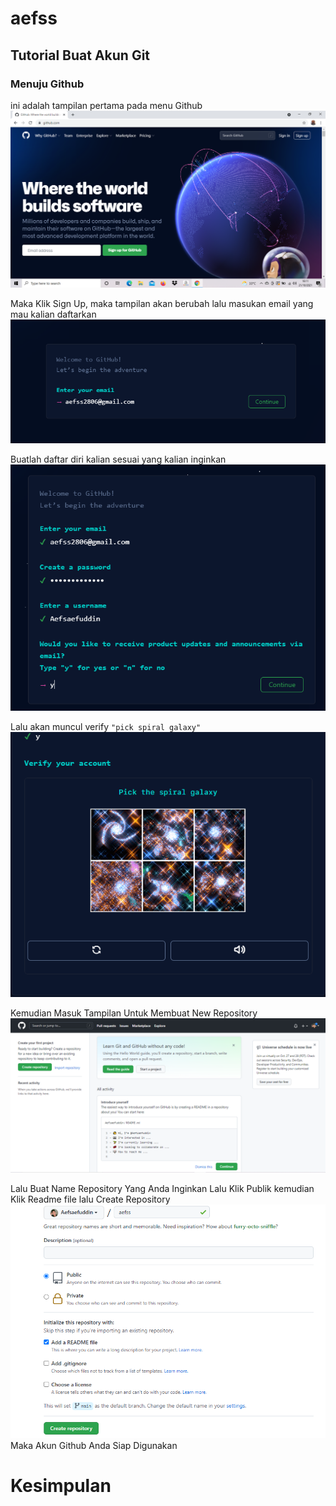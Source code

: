 # aefss
## Tutorial Buat Akun Git

### Menuju Github
ini adalah tampilan pertama pada menu Github
![Gambar1](screenshot/ss1.png)

Maka Klik Sign Up, maka tampilan akan berubah lalu masukan email yang mau kalian daftarkan
![Gambar2](screenshot/ss2.png)

Buatlah daftar diri kalian sesuai yang kalian inginkan
![Gambar3](screenshot/ss3.png)

Lalu akan muncul verify `"pick spiral galaxy"`
![Gambar4](screenshot/ss4.png)

Kemudian Masuk Tampilan Untuk Membuat New Repository
![Gambar5](screenshot/ss5.png)

Lalu Buat Name Repository Yang Anda Inginkan Lalu Klik Publik kemudian Klik Readme file lalu Create Repository
![Gambar6](screenshot/ss6.png)
Maka Akun Github Anda Siap Digunakan

# Kesimpulan
